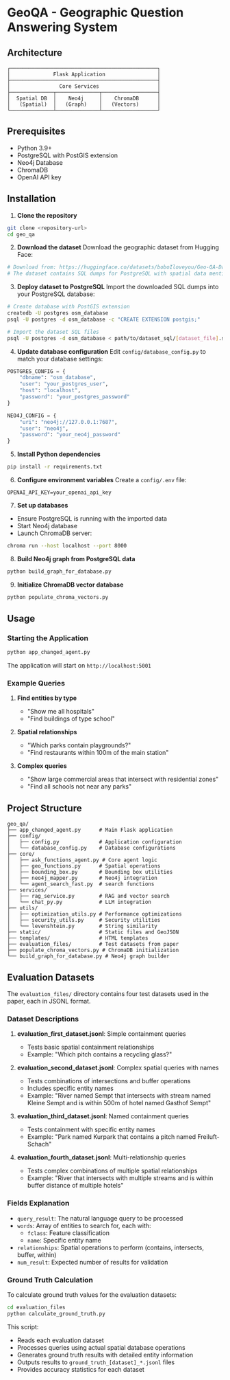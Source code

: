 # GeoQA - Geographic Question Answering System

## Architecture

```
┌────────────────────────────────────────────────┐
│              Flask Application                 │
├────────────────────────────────────────────────┤
│                Core Services                   │
├──────────────┬──────────────┬──────────────────┤
│  Spatial DB  │    Neo4j     │    ChromaDB      │
│   (Spatial)  │   (Graph)    │   (Vectors)      │
└──────────────┴──────────────┴──────────────────┘
```

## Prerequisites

- Python 3.9+
- PostgreSQL with PostGIS extension
- Neo4j Database
- ChromaDB
- OpenAI API key

## Installation

1. **Clone the repository**
```bash
git clone <repository-url>
cd geo_qa
```

2. **Download the dataset**
Download the geographic dataset from Hugging Face:
```bash
# Download from: https://huggingface.co/datasets/boboIloveyou/Geo-QA-Dataset/tree/main/dataset_sql
# The dataset contains SQL dumps for PostgreSQL with spatial data mentioned in paper
```

3. **Deploy dataset to PostgreSQL**
Import the downloaded SQL dumps into your PostgreSQL database:
```bash
# Create database with PostGIS extension
createdb -U postgres osm_database
psql -U postgres -d osm_database -c "CREATE EXTENSION postgis;"

# Import the dataset SQL files
psql -U postgres -d osm_database < path/to/dataset_sql/[dataset_file].sql
```

4. **Update database configuration**
Edit `config/database_config.py` to match your database settings:
```python
POSTGRES_CONFIG = {
    "dbname": "osm_database",
    "user": "your_postgres_user",
    "host": "localhost",
    "password": "your_postgres_password"
}

NEO4J_CONFIG = {
    "uri": "neo4j://127.0.0.1:7687",
    "user": "neo4j",
    "password": "your_neo4j_password"
}
```

5. **Install Python dependencies**
```bash
pip install -r requirements.txt
```

6. **Configure environment variables**
Create a `config/.env` file:
```env
OPENAI_API_KEY=your_openai_api_key
```

7. **Set up databases**
- Ensure PostgreSQL is running with the imported data
- Start Neo4j database
- Launch ChromaDB server:
```bash
chroma run --host localhost --port 8000
```

8. **Build Neo4j graph from PostgreSQL data**
```bash
python build_graph_for_database.py
```

9. **Initialize ChromaDB vector database**
```bash
python populate_chroma_vectors.py
```

## Usage

### Starting the Application

```bash
python app_changed_agent.py
```

The application will start on `http://localhost:5001`

### Example Queries

1. **Find entities by type**
   - "Show me all hospitals"
   - "Find buildings of type school"

2. **Spatial relationships**
   - "Which parks contain playgrounds?"
   - "Find restaurants within 100m of the main station"

3. **Complex queries**
   - "Show large commercial areas that intersect with residential zones"
   - "Find all schools not near any parks"

## Project Structure

```
geo_qa/
├── app_changed_agent.py      # Main Flask application
├── config/
│   ├── config.py             # Application configuration
│   └── database_config.py    # Database configurations
├── core/
│   ├── ask_functions_agent.py # Core agent logic
│   ├── geo_functions.py      # Spatial operations
│   ├── bounding_box.py       # Bounding box utilities
│   ├── neo4j_mapper.py       # Neo4j integration
│   └── agent_search_fast.py  # search functions
├── services/
│   ├── rag_service.py        # RAG and vector search
│   └── chat_py.py            # LLM integration
├── utils/
│   ├── optimization_utils.py # Performance optimizations
│   ├── security_utils.py     # Security utilities
│   └── levenshtein.py        # String similarity
├── static/                   # Static files and GeoJSON
├── templates/                # HTML templates
├── evaluation_files/         # Test datasets from paper
├── populate_chroma_vectors.py # ChromaDB initialization
└── build_graph_for_database.py # Neo4j graph builder
```

## Evaluation Datasets

The `evaluation_files/` directory contains four test datasets used in the paper, each in JSONL format.


### Dataset Descriptions

1. **evaluation_first_dataset.jsonl**: Simple containment queries
   - Tests basic spatial containment relationships
   - Example: "Which pitch contains a recycling glass?"

2. **evaluation_second_dataset.jsonl**: Complex spatial queries with names
   - Tests combinations of intersections and buffer operations
   - Includes specific entity names
   - Example: "River named Sempt that intersects with stream named Kleine Sempt and is within 500m of hotel named Gasthof Sempt"

3. **evaluation_third_dataset.jsonl**: Named containment queries
   - Tests containment with specific entity names
   - Example: "Park named Kurpark that contains a pitch named Freiluft-Schach"

4. **evaluation_fourth_dataset.jsonl**: Multi-relationship queries
   - Tests complex combinations of multiple spatial relationships
   - Example: "River that intersects with multiple streams and is within buffer distance of multiple hotels"

### Fields Explanation
- `query_result`: The natural language query to be processed
- `words`: Array of entities to search for, each with:
  - `fclass`: Feature classification
  - `name`: Specific entity name
- `relationships`: Spatial operations to perform (contains, intersects, buffer, within)
- `num_result`: Expected number of results for validation

### Ground Truth Calculation
To calculate ground truth values for the evaluation datasets:

```bash
cd evaluation_files
python calculate_ground_truth.py
```

This script:
- Reads each evaluation dataset
- Processes queries using actual spatial database operations
- Generates ground truth results with detailed entity information
- Outputs results to `ground_truth_[dataset]_*.jsonl` files
- Provides accuracy statistics for each dataset
